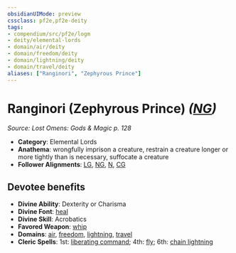 ```yaml
---
obsidianUIMode: preview
cssclass: pf2e,pf2e-deity
tags:
- compendium/src/pf2e/logm
- deity/elemental-lords
- domain/air/deity
- domain/freedom/deity
- domain/lightning/deity
- domain/travel/deity
aliases: ["Ranginori", "Zephyrous Prince"]
---
```

# Ranginori (Zephyrous Prince) *([NG](../../../rules/traits/neutral-good-b1.md))*  
*Source: Lost Omens: Gods & Magic p. 128*  

- **Category**: Elemental Lords
- **Anathema**: wrongfully imprison a creature, restrain a creature longer or more tightly than is necessary, suffocate a creature
- **Follower Alignments**: [LG](../../../rules/traits/lawful-goo-b1.md), [NG](../../../rules/traits/neutral-good-b1.md), [N](../../../rules/traits/neutral-b1.md), [CG](../../../rules/traits/chaotic-good-b1.md)

## Devotee benefits

- **Divine Ability**: Dexterity or Charisma
- **Divine Font**: [heal](../../spells/heal.md)
- **Divine Skill**: Acrobatics
- **Favored Weapon**: [whip](../../equipment/items/whip.md)
- **Domains**: [air](../domains.md#Air), [freedom](../domains.md#Freedom), [lightning](../domains.md#Lightning), [travel](../domains.md#Travel)
- **Cleric Spells**: 1st: [liberating command](../../spells/liberating-command-logm.md); 4th: [fly](../../spells/fly.md); 6th: [chain lightning](../../spells/chain-lightning.md)
